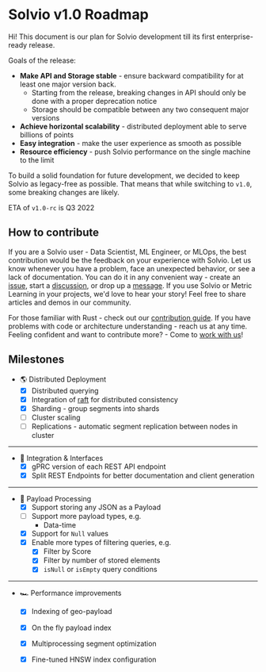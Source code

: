 # Solvio v1.0 Roadmap

Hi!
This document is our plan for Solvio development till its first enterprise-ready release. 

Goals of the release:

* **Make API and Storage stable** - ensure backward compatibility for at least one major version back.
  * Starting from the release, breaking changes in API should only be done with a proper deprecation notice
  * Storage should be compatible between any two consequent major versions
* **Achieve horizontal scalability** - distributed deployment able to serve billions of points
* **Easy integration** - make the user experience as smooth as possible
* **Resource efficiency** - push Solvio performance on the single machine to the limit

To build a solid foundation for future development, we decided to keep Solvio as legacy-free as possible.
That means that while switching to `v1.0`, some breaking changes are likely.

ETA of `v1.0-rc` is Q3 2022


## How to contribute

If you are a Solvio user - Data Scientist, ML Engineer, or MLOps, the best contribution would be the feedback on your experience with Solvio.
Let us know whenever you have a problem, face an unexpected behavior, or see a lack of documentation.
You can do it in any convenient way - create an [issue](https://github.com/solvio/solvio/issues), start a [discussion](https://github.com/solvio/solvio/discussions), or drop up a [message](https://discord.gg/tdtYvXjC4h).
If you use Solvio or Metric Learning in your projects, we'd love to hear your story! Feel free to share articles and demos in our community.

For those familiar with Rust - check out our [contribution guide](https://github.com/solvio/solvio/blob/master/CONTRIBUTING.md).
If you have problems with code or architecture understanding - reach us at any time.
Feeling confident and want to contribute more? - Come to [work with us](https://solvio.join.com/)!

## Milestones

* :earth_americas: Distributed Deployment
  * [x] Distributed querying
  * [x] Integration of [raft](https://raft.github.io/) for distributed consistency
  * [x] Sharding - group segments into shards
  * [ ] Cluster scaling
  * [ ] Replications - automatic segment replication between nodes in cluster

---

* :electric_plug: Integration & Interfaces
  * [x] gPRC version of each REST API endpoint
  * [x] Split REST Endpoints for better documentation and client generation

---

* :truck: Payload Processing
  * [x] Support storing any JSON as a Payload
  * [ ] Support more payload types, e.g.
    * Data-time
  * [x] Support for `Null` values
  * [x] Enable more types of filtering queries, e.g.
    * [x] Filter by Score
    * [x] Filter by number of stored elements
    * [x] `isNull` or `isEmpty` query conditions

---

* :racing_car: Performance improvements
  * [x] Indexing of geo-payload
  * [x] On the fly payload index
  * [x] Multiprocessing segment optimization
  * [x] Fine-tuned HNSW index configuration
  
